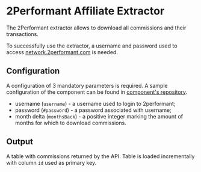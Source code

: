 # 2Performant Affiliate Extractor

The 2Performant extractor allows to download all commissions and their transactions.

To successfully use the extractor, a username and password used to access [network.2performant.com](https://network.2performant.com/) is needed.

## Configuration

A configuration of 3 mandatory parameters is required. A sample configuration of the component can be found in [component's repository](https://bitbucket.org/kds_consulting_team/kds-team.ex-2performant/src/master/component_config/sample-config/).

- username (`username`) - a username used to login to 2performant;
- password (`#password`) - a password associated with username;
- month delta (`monthsBack`) - a positive integer marking the amount of months for which to download commissions.

## Output

A table with commissions returned by the API. Table is loaded incrementally with column `id` used as primary key.